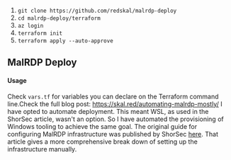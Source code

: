 
 1. `git clone https://github.com/redskal/malrdp-deploy`
 2. `cd malrdp-deploy/terraform`
 3. `az login`
 4. `terraform init`
 5. `terraform apply --auto-approve`
## MalRDP Deploy
#### Usage
Check `vars.tf` for variables you can declare on the Terraform command line.Check the full blog post: https://skal.red/automating-malrdp-mostly/
I have opted to automate deployment. This meant WSL, as used in the ShorSec article, wasn't an option. So I have automated the provisioning of Windows tooling to achieve the same goal.
The original guide for configuring MalRDP infrastructure was published by ShorSec [here](https://shorsec.io/blog/malrdp-implementing-rouge-rdp-manually/). That article gives a more comprehensive break down of setting up the infrastructure manually.
